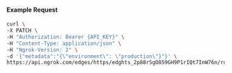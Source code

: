 <!-- Code generated for API Clients. DO NOT EDIT. -->

#### Example Request

```bash
curl \
-X PATCH \
-H "Authorization: Bearer {API_KEY}" \
-H "Content-Type: application/json" \
-H "Ngrok-Version: 2" \
-d '{"metadata":"{\"environment\": \"production\"}"}' \
https://api.ngrok.com/edges/https/edghts_2p88rSgO859GH9P1rIQt7InW76n/routes/edghtsrt_2p88rXxx96knTjkwzJdaNoocHtK
```
